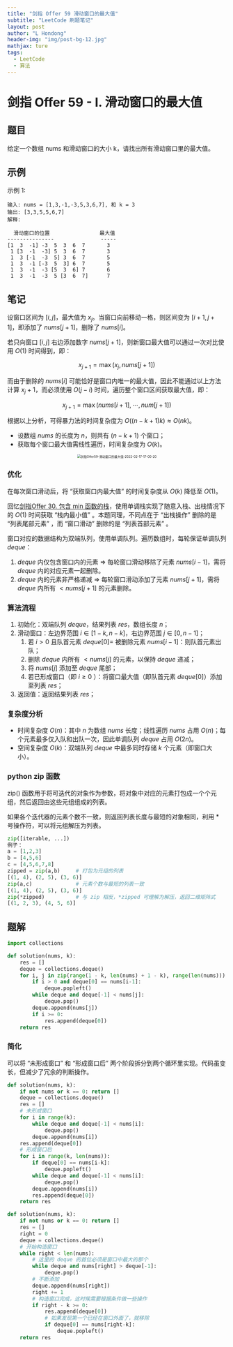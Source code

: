```yaml
---
title: "剑指 Offer 59 滑动窗口的最大值"
subtitle: "LeetCode 刷题笔记"
layout: post
author: "L Hondong"
header-img: "img/post-bg-12.jpg"
mathjax: ture
tags:
  - LeetCode
  - 算法
---
```


# 剑指 Offer 59 - I. 滑动窗口的最大值

## 题目

给定一个数组 nums 和滑动窗口的大小 k，请找出所有滑动窗口里的最大值。

## 示例

示例 1:

```
输入: nums = [1,3,-1,-3,5,3,6,7], 和 k = 3
输出: [3,3,5,5,6,7] 
解释: 

  滑动窗口的位置                最大值
---------------               -----
[1  3  -1] -3  5  3  6  7       3
 1 [3  -1  -3] 5  3  6  7       3
 1  3 [-1  -3  5] 3  6  7       5
 1  3  -1 [-3  5  3] 6  7       5
 1  3  -1  -3 [5  3  6] 7       6
 1  3  -1  -3  5 [3  6  7]      7
```

## 笔记

设窗口区间为 $[i,j]$，最大值为 $x_j$。当窗口向前移动一格，则区间变为 $[i+1,j+1]$，即添加了 $nums[j+1]$，删除了 $nums[i]$。

若只向窗口 $[i,j]$ 右边添加数字 $nums[j+1]$，则新窗口最大值可以通过一次对比使用 $O(1)$ 时间得到，即：

$$x_{j+1}=\max(x_j,nums[j+1])$$

而由于删除的 $nums[i]$ 可能恰好是窗口内唯一的最大值，因此不能通过以上方法计算 $x_j+1$，而必须使用 $O(j−i)$ 时间，遍历整个窗口区间获取最大值，即：

$$x_{j+1}=\max(nums[i+1],\cdots,num[j+1])$$

根据以上分析，可得暴力法的时间复杂度为 $O((n−k+1)k)≈O(nk)$。

- 设数组 $nums$ 的长度为 $n$，则共有 $(n−k+1)$ 个窗口；
- 获取每个窗口最大值需线性遍历，时间复杂度为 $O(k)$。

<div align=center><img src="https://cdn.jsdelivr.net/gh/lhondong/Assets/Images/剑指Offer59-滑动窗口的最大值-2022-02-17-17-00-20.png" alt="剑指Offer59-滑动窗口的最大值-2022-02-17-17-00-20" style="zoom:50%;" /></div>

### 优化

在每次窗口滑动后，将 “获取窗口内最大值” 的时间复杂度从 $O(k)$ 降低至 $O(1)$。

回忆[剑指Offer 30. 包含 min 函数的栈](https://leetcode-cn.com/problems/bao-han-minhan-shu-de-zhan-lcof/solution/mian-shi-ti-30-bao-han-minhan-shu-de-zhan-fu-zhu-z/)，使用单调栈实现了随意入栈、出栈情况下的 $O(1)$ 时间获取 “栈内最小值” 。本题同理，不同点在于 “出栈操作” 删除的是 “列表尾部元素” ，而 “窗口滑动” 删除的是 “列表首部元素” 。

窗口对应的数据结构为双端队列，使用单调队列。遍历数组时，每轮保证单调队列 $deque$：

1. $deque$ 内仅包含窗口内的元素 ⇒ 每轮窗口滑动移除了元素 $nums[i−1]$，需将 $deque$ 内的对应元素一起删除。
2. $deque$ 内的元素非严格递减 ⇒ 每轮窗口滑动添加了元素 $nums[j+1]$，需将 $deque$ 内所有 $<nums[j+1]$ 的元素删除。

### 算法流程

1. 初始化：双端队列 $deque$，结果列表 $res$，数组长度 $n$；
2. 滑动窗口：左边界范围 $i\in[1−k,n−k]$，右边界范围 $j\in[0,n−1]$；
   1. 若 $i>0$ 且队首元素 $deque[0] =$ 被删除元素 $nums[i−1]$：则队首元素出队；
   2. 删除 $deque$ 内所有 $<nums[j]$ 的元素，以保持 $deque$ 递减；
   3. 将 $nums[j]$ 添加至 $deque$ 尾部；
   4. 若已形成窗口（即 $i\geq 0$ ）：将窗口最大值（即队首元素 $deque[0]$）添加至列表 $res$；
3. 返回值：返回结果列表 $res$；

### 复杂度分析

- 时间复杂度 $O(n)$：其中 $n$ 为数组 $nums$ 长度；线性遍历 $nums$ 占用 $O(n)$；每个元素最多仅入队和出队一次，因此单调队列 $deque$ 占用 $O(2n)$。
- 空间复杂度 $O(k)$：双端队列 $deque$ 中最多同时存储 $k$ 个元素（即窗口大小）。

### python zip 函数

zip() 函数用于将可迭代的对象作为参数，将对象中对应的元素打包成一个个元组，然后返回由这些元组组成的列表。

如果各个迭代器的元素个数不一致，则返回列表长度与最短的对象相同，利用 * 号操作符，可以将元组解压为列表。

```python
zip([iterable, ...])
例子：
a = [1,2,3]
b = [4,5,6]
c = [4,5,6,7,8]
zipped = zip(a,b)     # 打包为元组的列表
[(1, 4), (2, 5), (3, 6)]
zip(a,c)              # 元素个数与最短的列表一致
[(1, 4), (2, 5), (3, 6)]
zip(*zipped)          # 与 zip 相反，*zipped 可理解为解压，返回二维矩阵式
[(1, 2, 3), (4, 5, 6)]
```

## 题解

```python
import collections

def solution(nums, k):
    res = []
    deque = collections.deque()
    for i, j in zip(range(1 - k, len(nums) + 1 - k), range(len(nums))):
        if i > 0 and deque[0] == nums[i-1]:
            deque.popleft()
        while deque and deque[-1] < nums[j]:
            deque.pop()
        deque.append(nums[j])
        if i >= 0:
            res.append(deque[0])
    return res
```

### 简化

可以将 “未形成窗口” 和 “形成窗口后” 两个阶段拆分到两个循环里实现。代码虽变长，但减少了冗余的判断操作。

```python
def solution(nums, k):
    if not nums or k == 0: return []
    deque = collections.deque()
    res = []
    # 未形成窗口
    for i in range(k):
        while deque and deque[-1] < nums[i]:
            deque.pop()
        deque.append(nums[i])
    res.append(deque[0])
    # 形成窗口后
    for i in range(k, len(nums)):
        if deque[0] == nums[i-k]:
            deque.popleft()
        while deque and deque[-1] < nums[i]:
            deque.pop()
        deque.append(nums[i])
        res.append(deque[0])
    return res
```

```python
def solution(nums, k):
    if not nums or k == 0: return []
    res = []
    right = 0
    deque = collections.deque()
    # 开始构造窗口
    while right < len(nums):
        # 这里的 deque 的首位必须是窗口中最大的那个
        while deque and nums[right] > deque[-1]:
            deque.pop()
        # 不断添加
        deque.append(nums[right])
        right += 1
        # 构造窗口完成，这时候需要根据条件做一些操作
        if right - k >= 0:
            res.append(deque[0])
            # 如果发现第一个已经在窗口外面了，就移除
            if deque[0] == nums[right-k]:
                deque.popleft()
    return res
```